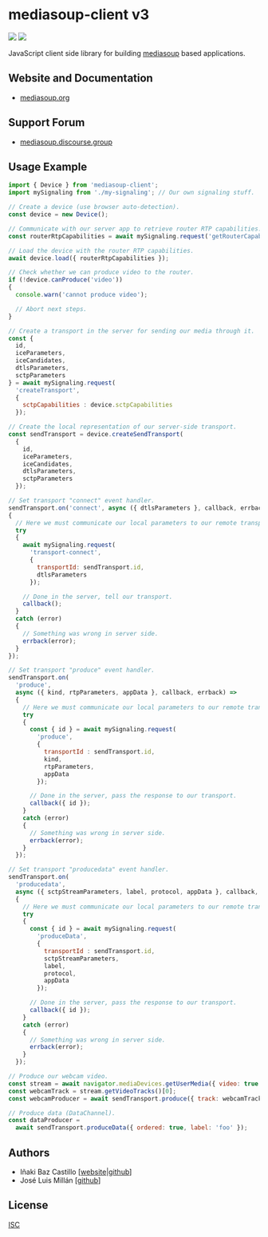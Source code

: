 # mediasoup-client v3

[![][npm-shield-mediasoup-client]][npm-mediasoup-client]
[![][travis-ci-shield-mediasoup-client]][travis-ci-mediasoup-client]

JavaScript client side library for building [mediasoup][mediasoup-website] based applications.


## Website and Documentation

* [mediasoup.org][mediasoup-website]


## Support Forum

* [mediasoup.discourse.group][mediasoup-discourse]


## Usage Example

```js
import { Device } from 'mediasoup-client';
import mySignaling from './my-signaling'; // Our own signaling stuff.

// Create a device (use browser auto-detection).
const device = new Device();

// Communicate with our server app to retrieve router RTP capabilities.
const routerRtpCapabilities = await mySignaling.request('getRouterCapabilities');

// Load the device with the router RTP capabilities.
await device.load({ routerRtpCapabilities });

// Check whether we can produce video to the router.
if (!device.canProduce('video'))
{
  console.warn('cannot produce video');

  // Abort next steps.
}

// Create a transport in the server for sending our media through it.
const { 
  id, 
  iceParameters, 
  iceCandidates, 
  dtlsParameters,
  sctpParameters
} = await mySignaling.request(
  'createTransport',
  {
    sctpCapabilities : device.sctpCapabilities
  });

// Create the local representation of our server-side transport.
const sendTransport = device.createSendTransport(
  {
    id, 
    iceParameters, 
    iceCandidates, 
    dtlsParameters,
    sctpParameters
  });

// Set transport "connect" event handler.
sendTransport.on('connect', async ({ dtlsParameters }, callback, errback) =>
{
  // Here we must communicate our local parameters to our remote transport.
  try
  {
    await mySignaling.request(
      'transport-connect',
      {
        transportId: sendTransport.id,
        dtlsParameters
      });

    // Done in the server, tell our transport.
    callback();
  }
  catch (error)
  {
    // Something was wrong in server side.
    errback(error);
  }
});

// Set transport "produce" event handler.
sendTransport.on(
  'produce',
  async ({ kind, rtpParameters, appData }, callback, errback) =>
  {
    // Here we must communicate our local parameters to our remote transport.
    try
    {
      const { id } = await mySignaling.request(
        'produce',
        { 
          transportId : sendTransport.id,
          kind,
          rtpParameters,
          appData
        });

      // Done in the server, pass the response to our transport.
      callback({ id });
    }
    catch (error)
    {
      // Something was wrong in server side.
      errback(error);
    }
  });

// Set transport "producedata" event handler.
sendTransport.on(
  'producedata',
  async ({ sctpStreamParameters, label, protocol, appData }, callback, errback) =>
  {
    // Here we must communicate our local parameters to our remote transport.
    try
    {
      const { id } = await mySignaling.request(
        'produceData',
        { 
          transportId : sendTransport.id,
          sctpStreamParameters,
          label,
          protocol,
          appData
        });

      // Done in the server, pass the response to our transport.
      callback({ id });
    }
    catch (error)
    {
      // Something was wrong in server side.
      errback(error);
    }
  });

// Produce our webcam video.
const stream = await navigator.mediaDevices.getUserMedia({ video: true });
const webcamTrack = stream.getVideoTracks()[0];
const webcamProducer = await sendTransport.produce({ track: webcamTrack });

// Produce data (DataChannel).
const dataProducer =
  await sendTransport.produceData({ ordered: true, label: 'foo' });
```


## Authors

* Iñaki Baz Castillo [[website](https://inakibaz.me)|[github](https://github.com/ibc/)]
* José Luis Millán [[github](https://github.com/jmillan/)]


## License

[ISC](./LICENSE)




[mediasoup-website]: https://mediasoup.org
[mediasoup-discourse]: https://mediasoup.discourse.group
[npm-shield-mediasoup-client]: https://img.shields.io/npm/v/mediasoup-client.svg
[npm-mediasoup-client]: https://npmjs.org/package/mediasoup-client
[travis-ci-shield-mediasoup-client]: https://travis-ci.com/versatica/mediasoup-client.svg?branch=master
[travis-ci-mediasoup-client]: https://travis-ci.com/versatica/mediasoup-client
